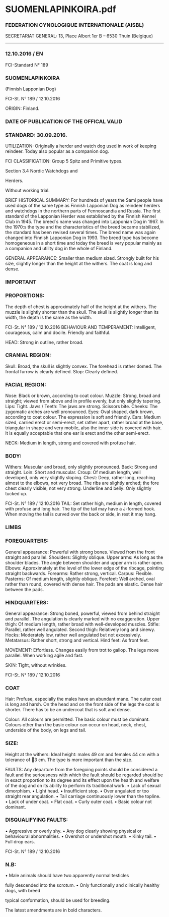 # SUOMENLAPINKOIRA.pdf


### FEDERATION CYNOLOGIQUE INTERNATIONALE (AISBL)


SECRETARIAT GENERAL: 13, Place Albert 1er  B – 6530 Thuin (Belgique)
______________________________________________________________________________

### 12.10.2016 / EN



FCI-Standard N° 189

### SUOMENLAPINKOIRA


(Finnish Lapponian Dog)




FCI-St. N° 189  / 12.10.2016

ORIGIN: Finland.

### DATE OF PUBLICATION OF THE OFFICAL VALID



### STANDARD: 30.09.2016.



UTILIZATION: Originally a herder and watch dog used in work of
keeping reindeer. Today also popular as a companion dog.

FCI CLASSIFICATION: Group  5
Spitz and Primitive types.

Section  3.4 Nordic Watchdogs and


Herders.

Without working trial.

BRIEF HISTORICAL SUMMARY: For hundreds of years the
Sami people have used dogs of the same type as Finnish Lapponian
Dog as reindeer herders and watchdogs in the northern parts of
Fennoscandia and Russia. The first standard of the Lapponian Herder
was established by the Finnish Kennel Club in 1945. The breed´s
name was changed into Lapponian Dog in 1967. In the 1970:s the
type and the characteristics of the breed became stabilized, the
standard has been revised several times. The breed name was again
changed into Finnish Lapponian Dog in 1993. The breed type has
become homogeneous in a short time and today the breed is very
popular mainly as a companion and utility dog in the whole of
Finland.

GENERAL APPEARANCE: Smaller than medium sized. Strongly
built for his size, slightly longer than the height at the withers. The
coat is long and dense.

### IMPORTANT



### PROPORTIONS:


The
depth
of
chest
is
approximately half of the height at the withers. The muzzle is
slightly shorter than the skull. The skull is slightly longer than its
width, the depth is the same as the width.




FCI-St. N° 189  / 12.10.2016
BEHAVIOUR AND TEMPERAMENT: Intelligent, courageous,
calm and docile. Friendly and faithful.

HEAD: Strong in outline, rather broad.

### CRANIAL REGION:


Skull: Broad, the skull is slightly convex. The forehead is rather
domed. The frontal furrow is clearly defined.
Stop: Clearly defined.

### FACIAL REGION:


Nose: Black or brown, according to coat colour.
Muzzle: Strong, broad and straight; viewed from above and in profile
evenly, but only slightly tapering.
Lips: Tight.
Jaws / Teeth: The jaws are strong. Scissors bite.
Cheeks: The zygomatic arches are well pronounced.
Eyes: Oval shaped, dark brown, according to coat colour. The
expression is soft and friendly.
Ears: Medium sized, carried erect or semi-erect, set rather apart,
rather broad at the base, triangular in shape and very mobile, also the
inner side is covered with hair. It is equally acceptable that one
ear is erect and the other semi-erect.

NECK: Medium in length, strong and covered with profuse hair.

### BODY:


Withers: Muscular and broad, only slightly pronounced.
Back: Strong and straight.
Loin: Short and muscular.
Croup: Of medium length, well developed, only very slightly
sloping.
Chest: Deep, rather long, reaching almost to the elbows, not very
broad. The ribs are slightly arched; the fore chest clearly visible, not
very strong.
Underline and belly: Only slightly tucked up.



FCI-St. N° 189  / 12.10.2016
TAIL: Set rather high, medium in length, covered with profuse and
long hair. The tip of the tail may have a J-formed hook. When
moving the tail is curved over the back or side, in rest it may hang.

### LIMBS



### FOREQUARTERS:


General appearance: Powerful with strong bones. Viewed from the
front straight and parallel.
Shoulders: Slightly oblique.
Upper arms: As long as the shoulder blades. The angle between
shoulder and upper arm is rather open.
Elbows: Approximately at the level of the lower edge of the
ribcage, pointing straight backwards.
Forearms: Rather strong, vertical.
Carpus: Flexible.
Pasterns: Of medium length, slightly oblique.
Forefeet: Well arched, oval rather than round, covered with dense
hair. The pads are elastic. Dense hair between the pads.

### HINDQUARTERS:


General appearance: Strong boned, powerful, viewed from behind
straight and parallel. The angulation is clearly marked with no
exaggeration.
Upper thigh: Of medium length, rather broad with well-developed
muscles.
Stifle: Parallel, rather well angulated.
Second thigh: Relatively long and sinewy.
Hocks: Moderately low, rather well angulated but not excessively.
Metatarsus: Rather short, strong and vertical.
Hind feet: As front feet.

MOVEMENT: Effortless. Changes easily from trot to gallop. The
legs move parallel. When working agile and fast.

SKIN: Tight, without wrinkles.




FCI-St. N° 189  / 12.10.2016


### COAT


Hair: Profuse, especially the males have an abundant mane. The
outer coat is long and harsh. On the head and on the front side of the
legs the coat is shorter. There has to be an undercoat that is soft and
dense.

Colour: All colours are permitted. The basic colour must be
dominant. Colours other than the basic colour can occur on head,
neck, chest, underside of the body, on legs and tail.

### SIZE:


Height at the withers: Ideal height: males 49 cm and females 44 cm
with a tolerance of 3 cm. The type is more important than the size.

FAULTS: Any departure from the foregoing points should be
considered a fault and the seriousness with which the fault should be
regarded should be in exact proportion to its degree and its effect
upon the health and welfare of the dog and on its ability to perform
its traditional work.
•
Lack of sexual dimorphism.
•
Light head.
•
Insufficient stop.
•
Over angulated or too straight rear angulation.
•
Tail carriage continuously lower than the topline.
•
Lack of under coat.
•
Flat coat.
•
Curly outer coat.
•
Basic colour not dominant.

### DISQUALIFYING FAULTS:


•
Aggressive or overly shy.
•
Any
dog
clearly showing
physical
or
behavioural
abnormalities.
•
Overshot or undershot mouth.
•
Kinky tail.
•
Full drop ears.



FCI-St. N° 189  / 12.10.2016

### N.B:


•
Male animals should have two apparently normal testicles

fully descended into the scrotum.
•
Only functionally and clinically healthy dogs, with breed

typical conformation, should be used for breeding.


The latest amendments are in bold characters.






